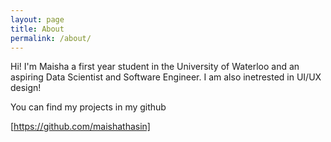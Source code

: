 ```yaml
---
layout: page
title: About
permalink: /about/
---
```


Hi! I'm Maisha a first year student in the University of Waterloo and an aspiring Data Scientist and Software Engineer. I am also inetrested in UI/UX design!

You can find my projects in my github 

[https://github.com/maishathasin]



